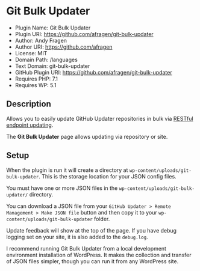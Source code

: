# Git Bulk Updater

 * Plugin Name:       Git Bulk Updater
 * Plugin URI:        https://github.com/afragen/git-bulk-updater
 * Author:            Andy Fragen
 * Author URI:        https://github.com/afragen
 * License:           MIT
 * Domain Path:       /languages
 * Text Domain:       git-bulk-updater
 * GitHub Plugin URI: https://github.com/afragen/git-bulk-updater
 * Requires PHP:      7.1
 * Requires WP:       5.1

## Description

Allows you to easily update GitHub Updater repositories in bulk via [RESTful endpoint updating](https://github.com/afragen/github-updater/wiki/Remote-Management---RESTful-Endpoints).

The **Git Bulk Updater** page allows updating via repository or site.

## Setup

When the plugin is run it will create a directory at `wp-content/uploads/git-bulk-updater`. This is the storage location for your JSON config files.

You must have one or more JSON files in the `wp-content/uploads/git-bulk-updater/` directory.

You can download a JSON file from your `GitHub Updater > Remote Management > Make JSON file` button and then copy it to your `wp-content/uploads/git-bulk-updater` folder.

Update feedback will show at the top of the page. If you have debug logging set on your site, it is also added to the `debug.log`.

I recommend running Git Bulk Updater from a local development environment installation of WordPress. It makes the collection and transfer of JSON files simpler, though you can run it from any WordPress site.
